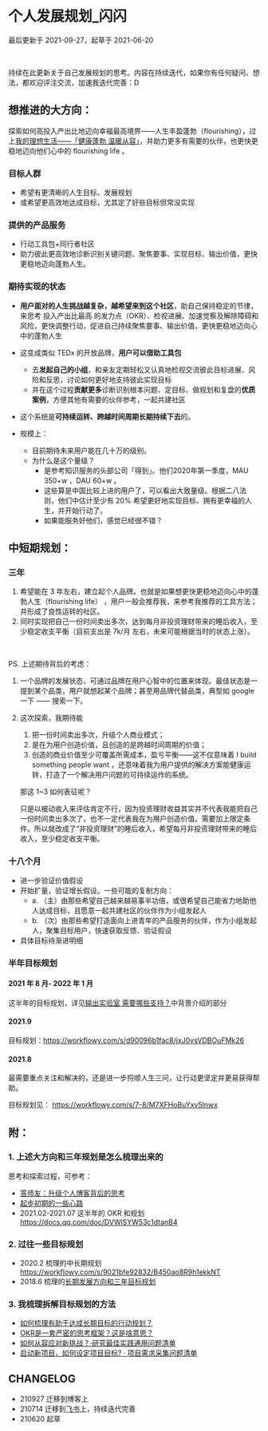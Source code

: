 # 个人发展规划_闪闪
最后更新于 2021-09-27，起草于 2021-06-20

<br> 

持续在此更新关于自己发展规划的思考。内容在持续迭代，如果你有任何疑问、想法，都欢迎评注交流，加速我迭代完善：D


## 想推进的大方向：

探索如何高投入产出比地迈向幸福最高境界——人生丰盈蓬勃（flourishing），过上[我的理想生活——「健康蓬勃 温暖从容」](about/idealife)，并助力更多有需要的伙伴，也更快更稳地迈向他们心中的 flourishing life 。



### 目标人群

- 希望有更清晰的人生目标、发展规划
- 或希望更高效地达成目标，尤其定了好些目标但常没实现


### 提供的产品服务

- 行动工具包+同行者社区
- 助力彼此更高效地诊断识别关键问题、聚焦要事、实现目标、输出价值，更快更稳地迈向蓬勃人生。



### 期待实现的状态

- **用户面对的人生挑战越复杂，越希望来到这个社区**，助自己保持稳定的节律，来思考 投入产出比最高 的发力点（OKR）、检视进展、加速觉察及解除障碍和风险，更快调整行动，促进自己持续聚焦要事、输出价值，更快更稳地迈向心中的蓬勃人生

- 这变成类似 TEDx 的开放品牌，**用户可以借助工具包**
    - 去**发起自己的小组**，和亲友定期轻松又认真地检视交流彼此目标进展、风险和反思，讨论如何更好地支持彼此实现目标
    - 并在这个过程**贡献更多**诊断识别根本问题、定目标、做规划和复盘的**优质案例**，方便其他有需要的伙伴参考，一起共建社区

- 这个系统是**可持续运转、跨越时间周期长期持续下去**的。



- 规模上：
    - 目前期待未来用户能在几十万的级别。
    - 为什么是这个量级？
        - 是参考知识服务的头部公司「得到」。他们2020年第一季度，MAU 350+w ，DAU 60+w 。
        - 这些算是中国比较上进的用户了，可以看出大致量级。根据二八法则，他们中估计至少有 20% 希望更好地实现目标、拥有更幸福的人生，并开始行动了。
        - 如果能服务好他们，感觉已经很不错？





## 中短期规划：

### 三年

1. 希望能在 3 年左右，建立起个人品牌。也就是如果想更快更稳地迈向心中的蓬勃人生（flourishing life） ，用户一般会推荐我，来参考我推荐的工具方法；并形成了良性运转的社区。
2. 同时实现把自己一份时间卖出多次，达到每月非投资理财带来的睡后收入，至少稳定收支平衡（目前支出是 7k/月 左右，未来可能根据当时的状态上涨）。

<br> 


PS. 上述期待背后的考虑：

1. 一个品牌的发展状态，可通过品牌在用户心智中的位置来体现。最佳状态是一提到某个品类，用户就想起某个品牌；甚至用品牌代替品类，典型如 google 一下 —— 搜索一下。
2. 这次探索，我期待能
   1. 把一份时间卖出多次，升级个人商业模式；
   2. 是在为用户创造价值，且创造的是跨越时间周期的价值；
   3. 创造的商业价值至少可覆盖所需成本，盈亏平衡——这不仅意味着 I build something people want ，还意味着我为用户提供的解决方案能健康运转，打造了一个解决用户问题的可持续运作的系统。

    那这 1~3 如何表征呢？
        
    只是以被动收入来评估肯定不行，因为投资理财收益其实并不代表我能把自己一份时间卖出多次了，也不一定代表我在为用户创造价值。需要加上限定条件。所以就改成了“非投资理财”的睡后收入，希望每月非投资理财带来的睡后收入，至少稳定收支平衡。


### 十八个月

- 进一步验证价值假设
- 开始扩量，验证增长假设。一些可能的复制方向：
  - a. （主）由那些希望自己越来越易事半功倍，或很希望自己能省力地助他人达成目标，且愿意一起共建社区的伙伴作为小组发起人
  - b. （次）由那些希望打造面向上进青年的产品服务的伙伴，作为小组发起人，聚集目标用户，快速获取反馈、验证假设
- 具体目标待渐进明细


### 半年目标规划

#### 2021 年 8 月- 2022 年 1 月

这半年的目标规划，详见[输出实验室 需要哪些支持？](f_output/helpwanted?id=background)中背景介绍的部分

#### 2021.9

目标规划：https://workflowy.com/s/d90096b1fac8/jxJ0vsVDBOuFMk26

#### 2021.8

最需要重点关注和解决的，还是进一步捋顺人生三问，让行动更坚定并更易获得帮助。

目标规划见：
https://workflowy.com/s/7-8/M7XFHoBuYxv5lnwx


## 附：

### 1. 上述大方向和三年规划是怎么梳理出来的

思考和探索过程，可参考：

- [答师友：升级个人博客背后的思考](mur/logOD_TRIZblogupd.md)
- [起步初期的一些心路](selfedu/review2021Q1?id=supportsys)
- 2021.02-2021.07  这半年的 OKR 和规划 https://docs.qq.com/doc/DVWlSYW53c1dtanB4


### 2. 过往一些目标规划

- 2020.2 梳理的中长期规划 https://workflowy.com/s/9021bfe92832/B450ao8R9h1ekkNT
- 2018.6 梳理的[长期发展方向和三年目标规划](about/InfoVocationREQ.md) 

### 3. 我梳理拆解目标规划的方法

- [如何梳理有助于达成长期目标的行动规划？](cmty/tips_MBO_fromend.md)
- [OKR是一套严密的思考框架？这是啥意思？](cmty/tips_MBOKRframe.md)
- [如何从容应对新挑战？·研究最佳实践通用问题清单](cmty/tips_RES_BP.md)
- [启动新项目，如何设定项目目标? · 项目需求采集问题清单](cmty/infoq_pm_pre.md)


## CHANGELOG 

- 210927 迁移到博客上
- 210714 迁移到[飞书](https://mzm628l8fj.feishu.cn/docs/doccnljPAh9xJll6wM7hLBjkhof#O2KCDT)上，持续迭代完善
- 210620 起草

